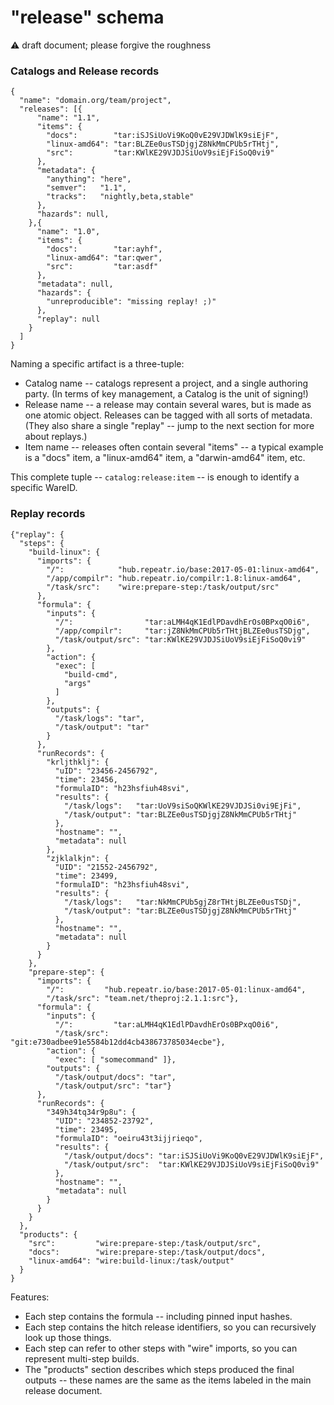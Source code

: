 "release" schema
================

:warning: draft document; please forgive the roughness

### Catalogs and Release records

```
{
  "name": "domain.org/team/project",
  "releases": [{
      "name": "1.1",
      "items": {
        "docs":        "tar:iSJSiUoVi9KoQ0vE29VJDWlK9siEjF",
        "linux-amd64": "tar:BLZEe0usTSDjgjZ8NkMmCPUb5rTHtj",
        "src":         "tar:KWlKE29VJDJSiUoV9siEjFiSoQ0vi9"
      },
      "metadata": {
        "anything": "here",
        "semver":   "1.1",
        "tracks":   "nightly,beta,stable"
      },
      "hazards": null,
    },{
      "name": "1.0",
      "items": {
        "docs":        "tar:ayhf",
        "linux-amd64": "tar:qwer",
        "src":         "tar:asdf"
      },
      "metadata": null,
      "hazards": {
        "unreproducible": "missing replay! ;)"
      },
      "replay": null
    }
  ]
}
```

Naming a specific artifact is a three-tuple:

- Catalog name -- catalogs represent a project, and a single authoring party.  (In terms of key management, a Catalog is the unit of signing!)
- Release name -- a release may contain several wares, but is made as one atomic object.  Releases can be tagged with all sorts of metadata.  (They also share a single "replay" -- jump to the next section for more about replays.)
- Item name -- releases often contain several "items" -- a typical example is a "docs" item, a "linux-amd64" item, a "darwin-amd64" item, etc.

This complete tuple -- `catalog:release:item` -- is enough to identify a specific WareID.

### Replay records

```
{"replay": {
  "steps": {
	"build-linux": {
	  "imports": {
		"/":            "hub.repeatr.io/base:2017-05-01:linux-amd64",
		"/app/compilr": "hub.repeatr.io/compilr:1.8:linux-amd64",
		"/task/src":    "wire:prepare-step:/task/output/src"
	  },
	  "formula": {
		"inputs": {
		  "/":                "tar:aLMH4qK1EdlPDavdhErOs0BPxqO0i6",
		  "/app/compilr":     "tar:jZ8NkMmCPUb5rTHtjBLZEe0usTSDjg",
		  "/task/output/src": "tar:KWlKE29VJDJSiUoV9siEjFiSoQ0vi9"
		},
		"action": {
		  "exec": [
			"build-cmd",
			"args"
		  ]
		},
		"outputs": {
		  "/task/logs": "tar",
		  "/task/output": "tar"
		}
	  },
	  "runRecords": {
		"krljthklj": {
		  "uID": "23456-2456792",
		  "time": 23456,
		  "formulaID": "h23hsfiuh48svi",
		  "results": {
			"/task/logs":   "tar:UoV9siSoQKWlKE29VJDJSi0vi9EjFi",
			"/task/output": "tar:BLZEe0usTSDjgjZ8NkMmCPUb5rTHtj"
		  },
		  "hostname": "",
		  "metadata": null
		},
		"zjklalkjn": {
		  "UID": "21552-2456792",
		  "time": 23499,
		  "formulaID": "h23hsfiuh48svi",
		  "results": {
			"/task/logs":   "tar:NkMmCPUb5gjZ8rTHtjBLZEe0usTSDj",
			"/task/output": "tar:BLZEe0usTSDjgjZ8NkMmCPUb5rTHtj"
		  },
		  "hostname": "",
		  "metadata": null
		}
	  }
	},
	"prepare-step": {
	  "imports": {
		"/":         "hub.repeatr.io/base:2017-05-01:linux-amd64",
		"/task/src": "team.net/theproj:2.1.1:src"},
	  "formula": {
		"inputs": {
		  "/":         "tar:aLMH4qK1EdlPDavdhErOs0BPxqO0i6",
		  "/task/src": "git:e730adbee91e5584b12dd4cb438673785034ecbe"},
		"action": {
		  "exec": [ "somecommand" ]},
		"outputs": {
		  "/task/output/docs": "tar",
		  "/task/output/src": "tar"}
	  },
	  "runRecords": {
		"349h34tq34r9p8u": {
		  "UID": "234852-23792",
		  "time": 23495,
		  "formulaID": "oeiru43t3ijjrieqo",
		  "results": {
			"/task/output/docs": "tar:iSJSiUoVi9KoQ0vE29VJDWlK9siEjF",
			"/task/output/src":  "tar:KWlKE29VJDJSiUoV9siEjFiSoQ0vi9"
		  },
		  "hostname": "",
		  "metadata": null
		}
	  }
	}
  },
  "products": {
	"src":         "wire:prepare-step:/task/output/src",
	"docs":        "wire:prepare-step:/task/output/docs",
	"linux-amd64": "wire:build-linux:/task/output"
  }
}
```

Features:

- Each step contains the formula -- including pinned input hashes.
- Each step contains the hitch release identifiers, so you can recursively look up those things.
- Each step can refer to other steps with "wire" imports, so you can represent multi-step builds.
- The "products" section describes which steps produced the final outputs -- these names are the same as the items labeled in the main release document.
